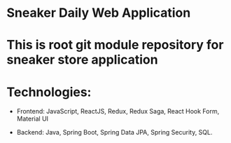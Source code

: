 # Sneaker Daily Web Application
# This is root git module repository for sneaker store application
# Technologies:
- Frontend:
JavaScript, ReactJS, Redux, Redux Saga, React Hook Form, Material UI

- Backend: 
Java, Spring Boot, Spring Data JPA, Spring Security, SQL.

